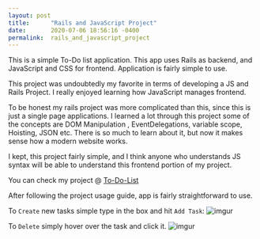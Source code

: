 ```yaml
---
layout: post
title:      "Rails and JavaScript Project"
date:       2020-07-06 18:56:16 -0400
permalink:  rails_and_javascript_project
---
```



This is a simple To-Do list application. This app uses Rails as backend, and JavaScript and CSS for frontend. Application is fairly simple to use.

This project was undoubtedly my favorite in terms of  developing a JS and Rails Project. I really enjoyed learning how 
JavaScript manages frontend. 

To be honest my rails project was more complicated than this, since this is just a single page applications. I learned a lot through this project some of the concepts are DOM Manipulation , EventDelegations, variable scope, Hoisting, JSON etc. There is so much to learn about it, but now it makes sense how a modern website works.

I kept, this project fairly simple, and I think anyone who understands JS syntax will be able to understand this frontend portion of my project.

You can check my project @ [To-Do-List](https://github.com/hbajwaa/todo_api)

After following the project usage guide, app is fairly straightforward to use.

To `Create` new tasks simple type in the box and hit `Add Task`:
![imgur](https://i.imgur.com/obWLRWM.png)

To `Delete` simply hover over the task and click it.
![imgur](https://i.imgur.com/Nkdzwyd.png)





